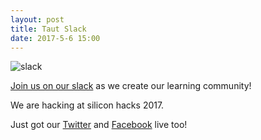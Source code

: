 ```yaml
---
layout: post
title: Taut Slack
date: 2017-5-6 15:00
---
```

![slack](http://i.imgur.com/rQXgqfK.png)

[Join us on our slack](https://publicslack.com/slacks/taut-tech/invites/new) as we create our learning community!

We are hacking at silicon hacks 2017.

Just got our [Twitter](https://twitter.com/TautTech) and [Facebook](https://www.facebook.com/Taut.tech/) live too!
